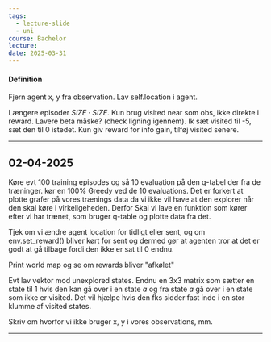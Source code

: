 ```yaml
---
tags:
  - lecture-slide
  - uni
course: Bachelor
lecture: 
date: 2025-03-31
---
```

#### Definition
Fjern agent x, y fra observation. Lav self.location i agent.

Længere episoder $SIZE \cdot SIZE$.
Kun brug visited near som obs, ikke direkte i reward.
Lavere beta måske? (check ligning igennem).
Ik sæt visited til -5, sæt den til 0 istedet.
Kun giv reward for info gain, tilføj visited senere.

---
## 02-04-2025

Køre evt 100 training episodes og så 10 evaluation på den q-tabel der fra de træninger. kør en 100% Greedy ved de 10 evaluations.
Det er forkert at plotte grafer på vores trænings data da vi ikke vil have at den explorer når den skal køre i virkeligeheden. Derfor Skal vi lave en funktion som kører efter vi har trænet, som bruger q-table og plotte data fra det.

Tjek om vi ændre agent location for tidligt eller sent, og om env.set_reward() bliver kørt for sent og dermed gør at agenten tror at det er godt at gå tilbage fordi den ikke er sat til 0 endnu.

Print world map og se om rewards bliver "afkølet"

Evt lav vektor mod unexplored states. Endnu en 3x3 matrix som sætter en state til 1 hvis den kan gå over i en state *a* og fra state *a* gå over i en state som ikke er visited. Det vil hjælpe hvis den fks sidder fast inde i en stor klumme af visited states.

Skriv om hvorfor vi ikke bruger x, y i vores observations, mm.

---

